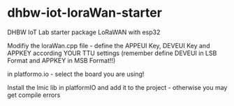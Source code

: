 # dhbw-iot-loraWan-starter
DHBW IoT Lab starter package LoRaWAN with esp32

Modifiy the loraWan.cpp file - define the APPEUI Key, DEVEUI Key and APPKEY according YOUR TTU settings (remember define DEVEUI in LSB Format and APPKEY in MSB Format!!)

in platformo.io - select the board you are using!

Install the lmic lib in platformIO and add it to the project - otherwise you may get compile errors
